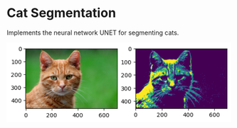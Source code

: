 # Cat Segmentation

Implements the neural network UNET for segmenting cats.

 ![Alt text](segmentation.png)